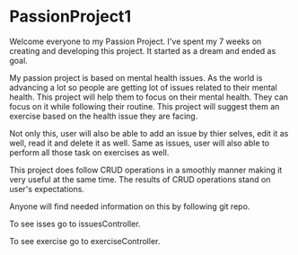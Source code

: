 # PassionProject1

Welcome everyone to my Passion Project. I've spent my 7 weeks on creating and developing this project. It started as a dream and ended as goal.

My passion project is based on mental health issues. As the world is advancing a lot so people are getting lot of issues related to their mental health. This project will
help them to focus on their mental health. They can focus on it while following their routine. This project will suggest them an exercise based on the health issue they
are facing.

Not only this, user will also be able to add an issue by thier selves, edit it as well, read it and delete it as well. Same as issues, user will also able to perform 
all those task on exercises as well.

This project does follow CRUD operations in a smoothly manner making it very useful at the same time. The results of CRUD operations stand on user's expectations.

Anyone will find needed information on this by following git repo. 

To see isses go to issuesController. 

To see exercise go to exerciseController.
